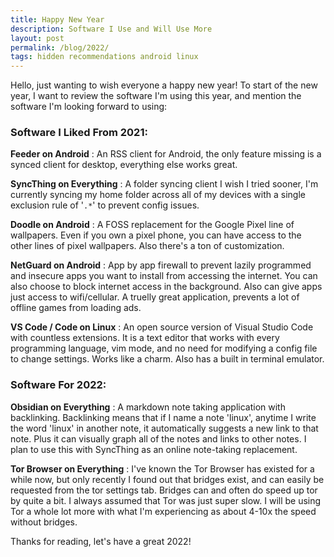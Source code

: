 ```yaml
---
title: Happy New Year
description: Software I Use and Will Use More
layout: post
permalink: /blog/2022/
tags: hidden recommendations android linux
---
```


Hello, just wanting to wish everyone a happy new year! 
To start of the new year, I want to review the software I'm using this year, and mention the software I'm looking forward to using:

### Software I Liked From 2021:

**Feeder on Android**
: An RSS client for Android, the only feature missing is a synced client for desktop, everything else works great.

**SyncThing on Everything**
: A folder syncing client I wish I tried sooner, I'm currently syncing my home folder across all of my devices with a single exclusion rule of '`.*`' to prevent config issues.

**Doodle on Android**
: A FOSS replacement for the Google Pixel line of wallpapers. Even if you own a pixel phone, you can have access to the other lines of pixel wallpapers. Also there's a ton of customization.

**NetGuard on Android**
: App by app firewall to prevent lazily programmed and insecure apps you want to install from accessing the internet. You can also choose to block internet access in the background. Also can give apps just access to wifi/cellular. A truelly great application, prevents a lot of offline games from loading ads.

**VS Code / Code on Linux**
: An open source version of Visual Studio Code with countless extensions. It is a text editor that works with every programming language, vim mode, and no need for modifying a config file to change settings. Works like a charm. Also has a built in terminal emulator.

### Software For 2022:

**Obsidian on Everything**
: A markdown note taking application with backlinking. Backlinking means that if I name a note 'linux', anytime I write the word 'linux' in another note, it automatically suggests a new link to that note. Plus it can visually graph all of the notes and links to other notes. I plan to use this with SyncThing as an online note-taking replacement.

**Tor Browser on Everything**
: I've known the Tor Browser has existed for a while now, but only recently I found out that bridges exist, and can easily be requested from the tor settings tab. Bridges can and often do speed up tor by quite a bit. I always assumed that Tor was just super slow. I will be using Tor a whole lot more with what I'm experiencing as about 4-10x the speed without bridges.

Thanks for reading, let's have a great 2022!